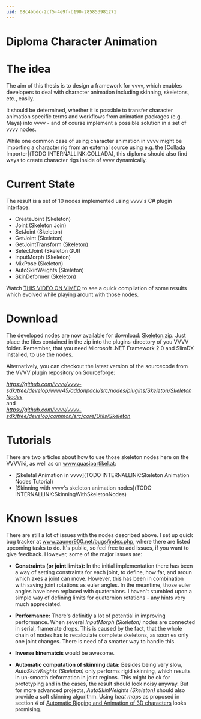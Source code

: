 ```yaml
---
uid: 08c4bbdc-2cf5-4e9f-b190-285853981271
---
```


# Diploma Character Animation


# The idea

The aim of this thesis is to design a framework for vvvv, which enables developers to deal with character animation including skinning, skeletons, etc., easily.  

It should be determined, whether it is possible to transfer character animation specific terms and workflows from animation packages (e.g. Maya) into vvvv - and of course implement a possible solution in a set of vvvv nodes.  

While one common case of using character animation in vvvv might be importing a character rig from an external source using e.g. the [Collada Importer](TODO INTERNALLINK:COLLADA), this diploma should also find ways to create character rigs inside of vvvv dynamically.   

# Current State

The result is a set of 10 nodes implemented using vvvv's C# plugin interface:  

* CreateJoint (Skeleton)  
* Joint (Skeleton Join)  
* SetJoint (Skeleton)  
* GetJoint (Skeleton)  
* GetJointTransform (Skeleton)  
* SelectJoint (Skeleton GUI)  
* InputMorph (Skeleton)  
* MixPose (Skeleton)  
* AutoSkinWeights (Skeleton)  
* SkinDeformer (Skeleton)  

Watch <a href="http://vimeo.com/11739587" class="extURL" target="_blank">THIS VIDEO ON VIMEO</a> to see a quick compilation of some results which evolved while playing arount with those nodes.  

# Download

The developed nodes are now available for download: <a href="http://sagishi.zive.at/vvvvwiki/Skeleton.zip" class="extURL" target="_blank">Skeleton.zip</a>. Just place the files contained in the zip into the plugins-directory of you VVVV folder. Remember, that you need Microsoft .NET Framework 2.0 and SlimDX installed, to use the nodes.  

Alternatively, you can checkout the latest version of the sourcecode from the VVVV plugin repository on Sourceforge:  

*https://github.com/vvvv/vvvv-sdk/tree/develop/vvvv45/addonpack/src/nodes/plugins/Skeleton/SkeletonNodes*  
and  
*https://github.com/vvvv/vvvv-sdk/tree/develop/common/src/core/Utils/Skeleton*  

# Tutorials

There are two articles about how to use those skeleton nodes here on the VVVViki, as well as on www.quasipartikel.at:  

* [Skeletal Animation in vvvv](TODO INTERNALLINK:Skeleton Animation Nodes Tutorial)  
* [Skinning with vvvv's skeleton animation nodes](TODO INTERNALLINK:SkinningWithSkeletonNodes)  

# Known Issues

There are still a lot of issues with the nodes described above. I set up quick bug tracker at <a href="http://www.zauner900.net/bugs/index.php" class="extURL" target="_blank">www.zauner900.net/bugs/index.php</a>, where there are listed upcoming tasks to do. It's public, so feel free to add issues, if you want to give feedback. However, some of the major issues are:  

* **Constraints (or joint limits):** In the initial implementation there has been a way of setting constraints for each joint, to define, how far, and aroun which axes a joint can move. However, this has been in combination with saving joint rotations as euler angles. In the meantime, those euler angles have been replaced with quaternions. I haven't stumbled upon a simple way of defining limits for quaternion rotations - any hints very much appreciated.  

* **Performance:** There's definitly a lot of potential in improving performance. When several *InputMorph (Skeleton)* nodes are connected in serial, framerate drops. This is caused by the fact, that the whole chain of nodes has to recalculate complete skeletons, as soon es only one joint changes. There is need of a smarter way to handle this.  

* **Inverse kinematcis** would be awesome.  

* **Automatic computation of skinning data:** Besides being very slow, *AutoSkinWeights (Skeleton)* only performs rigid skinning, which results in un-smooth deformation in joint regions. This might be ok for prototyping and in the cases, the result should look noisy anyway. But for more advanced projects, *AutoSkinWeights (Skeleton)* should also provide a soft skinning algorithm. Using *heat maps* as proposed in section 4 of <a href="http://www.mit.edu/~ibaran/autorig/" class="extURL" target="_blank">Automatic Rigging and Animation of 3D characters</a> looks promising.
